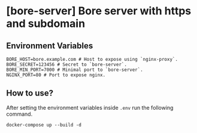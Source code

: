 # [bore-server] Bore server with https and subdomain

## Environment Variables

```shell
BORE_HOST=bore.example.com # Host to expose using `nginx-proxy`.
BORE_SECRET=123456 # Secret to `bore-server`.
BORE_MIN_PORT=7000 # Minimal port to `bore-server`.
NGINX_PORT=80 # Port to expose nginx.
```

## How to use?

After setting the environment variables inside `.env` run the following command.

```shell
docker-compose up --build -d
```
